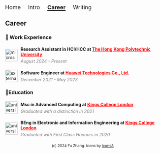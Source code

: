 <html>
<body>
  <nav class="nav-bar-default">
    <a class="nav-item" href="/">Home</a>
    <a class="nav-item " href="/pages/hello">Intro</a>
    <a class="nav-item current-page" href="/pages/career">Career</a>
    <a class="nav-item" href="/pages/writing">Writing</a>
  </nav>


  <nav class="nav-bar-mobile">
    <a class="nav-item-opener" onclick="showCloseMenu()">Menu</a>
    <a class="nav-item-mobile" href="/">Home</a>
    <a class="nav-item-mobile " href="/pages/hello">Intro</a>
    <a class="nav-item-mobile current-page" href="/pages/career">Career</a>
    <a class="nav-item-mobile" href="/pages/writing">Writing</a>
  </nav>

</body>

<style>

    .nav-item {
        margin-right: 20px;
        font-size: 18px;
        text-decoration: none;
        display:inline-block;
    }
    .nav-item:hover {
        margin-right: 20px;
        font-size: 18px;
        text-decoration: underline;
        text-decoration-thickness: 3px;
         display:inline-block;

    }  
    .nav-bar-mobile {
        display:none;
    }

    .nav-bar-default {
        display:block;
    }


    .current-page {
        font-weight: bold;
        text-decoration: underline;
        text-decoration-thickness: 3px;
        display:inline-block;
    }

    .nav-item-opener {
        font-size: 20px;
        cursor:pointer;
        text-decoration: none;
        display:none;
    }

    

    @media only screen and (max-width: 600px) {
        .nav-bar{
          width: 20%;
          margin: 0 auto;
          /* overflow-x:scroll; */
        }

        .nav-bar-default{
          display:none;
        }

        .nav-bar-mobile{
          display:block;
        }

        .nav-item-mobile{
        margin-top: 15px;
        font-size: 30px;
        text-decoration: none;
        display:none;
       }

      .nav-item-mobile:hover {
        margin-right: 20px;
        font-size: 30px;
        text-decoration: underline;
        text-decoration-thickness: 3px;
         display:block;

    }
    .current-page {
        font-size: 30px;
        font-weight: bold;
        text-decoration: underline;
        text-decoration-thickness: 3px;
        display:none;
    }

    .nav-item-opener {
        font-size: 30px;
        cursor:pointer;
        text-decoration: none;
        display: block;
    }

  }


</style>

## Career

### 💼 Work Experience
<div style="display: flex; align-items: center; width: 100%; margin-top: 20px; margin-bottom: 20px; justify-content: flex-start;">
    <img width="40" height="40" src="https://img.icons8.com/dusk/64/microscope.png" alt="microscope" style="margin-right: 10px;"//>
    <div>
        <h4 style="margin: 0;">Research Assistant in HCI/HCC at <a style="color: red;" href="https://polyu.edu.hk/en/">The Hong Kong Polytechnic University</a></h4>
        <h5 style="margin: 5px 0 0 0; font-weight: normal; color: gray;">August 2024 - Present</h5>
    </div>
</div>


<div style="display: flex; align-items: center; width: 100%; margin-top: 20px; margin-bottom: 20px; justify-content: flex-start;">
    <img width="40" height="40" src="https://img.icons8.com/external-flaticons-lineal-color-flat-icons/64/external-programmer-computer-science-flaticons-lineal-color-flat-icons-3.png" alt="external-programmer-computer-science-flaticons-lineal-color-flat-icons-3" style="margin-right: 10px;"/>
    <div>
        <h4 style="margin: 0;">Software Engineer at <a style="color: red;" href="https://www.huawei.com/en/">Huawei Technologies Co., Ltd.</a></h4>
        <h5 style="margin: 5px 0 0 0; font-weight: normal; color: gray;">December 2021 - May 2023</h5>
    </div>
</div>


### 🧐Education
<div style="display: flex; align-items: center; width: 100%; margin-top: 20px; margin-bottom: 20px; justify-content: flex-start;">
    <img width="40" height="40" src="https://img.icons8.com/dotty/80/university.png" alt="university" style="margin-right: 10px;">
    <div>
        <h4 style="margin: 0;">Msc in Advanced Computing at <a style="color: red;"  href="https://www.kcl.ac.uk/">Kings College London</a></h4>
        <h5 style="margin: 5px 0 0 0; font-weight: normal; color: gray;">Graduated with a distinction in 2021</h5>
    </div>
</div>
<div style="display: flex; align-items: center; width: 100%; margin-top: 20px; margin-bottom: 20px; justify-content: flex-start;">
    <img width="40" height="40" src="https://img.icons8.com/dotty/80/university.png" alt="university" style="margin-right: 10px;">
    <div>
        <h4 style="margin: 0;">BEng in Electronic and Information Engineering at <a style="color: red;" href="https://www.kcl.ac.uk/">Kings College London</a></h4>
        <h5 style="margin: 5px 0 0 0; font-weight: normal; color: gray;">Graduated with First Class Honours in 2020 </h5>
    </div>
</div>



</div>
<footer style="font-size:12px; text-align:center; bottom:10px; width:100%;">(c) 2024 Fu Zhang. Icons by <a href="https://icons8.com/">Icons8</footer>
</html>